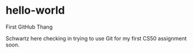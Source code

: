 # hello-world
First GitHub Thang

Schwartz here checking in trying to use Git for my first CS50 assignment soon.
